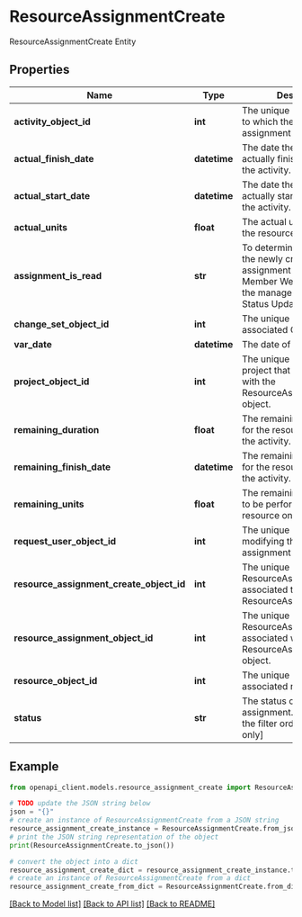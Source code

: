 # ResourceAssignmentCreate

ResourceAssignmentCreate Entity

## Properties

Name | Type | Description | Notes
------------ | ------------- | ------------- | -------------
**activity_object_id** | **int** | The unique ID of the activity to which the associated assignment is assigned. | 
**actual_finish_date** | **datetime** | The date the resource actually finished working on the activity. | [optional] 
**actual_start_date** | **datetime** | The date the resource actually started working on the activity. | [optional] 
**actual_units** | **float** | The actual units worked by the resource on this activity. | [optional] 
**assignment_is_read** | **str** | To determine whether or not the newly created assignment from P6 Team Member Web is viewed by the manager in the Control Status Update. | [optional] 
**change_set_object_id** | **int** | The unique ID of the associated Changeset. | [optional] 
**var_date** | **datetime** | The date of the transaction. | [optional] 
**project_object_id** | **int** | The unique identifier of the project that is associated with the ResourceAssignmentCreate object. | [optional] 
**remaining_duration** | **float** | The remaining finish date for the resource working on the activity. | [optional] 
**remaining_finish_date** | **datetime** | The remaining finish date for the resource working on the activity. | [optional] 
**remaining_units** | **float** | The remaining units of work to be performed by this resource on this activity. | [optional] 
**request_user_object_id** | **int** | The unique ID of the user modifying the task, assignment or step. | [optional] 
**resource_assignment_create_object_id** | **int** | The unique identifier of the ResourceAssignment that is associated to the ResourceAssignmentCreate. | [optional] 
**resource_assignment_object_id** | **int** | The unique identifier of the ResourceAssignment that is associated with ResourceAssignmentCreate object. | [optional] 
**resource_object_id** | **int** | The unique identifier of the associated resource. | 
**status** | **str** | The status of the resource assignment. [not sure about the filter orderable or read only] | [optional] 

## Example

```python
from openapi_client.models.resource_assignment_create import ResourceAssignmentCreate

# TODO update the JSON string below
json = "{}"
# create an instance of ResourceAssignmentCreate from a JSON string
resource_assignment_create_instance = ResourceAssignmentCreate.from_json(json)
# print the JSON string representation of the object
print(ResourceAssignmentCreate.to_json())

# convert the object into a dict
resource_assignment_create_dict = resource_assignment_create_instance.to_dict()
# create an instance of ResourceAssignmentCreate from a dict
resource_assignment_create_from_dict = ResourceAssignmentCreate.from_dict(resource_assignment_create_dict)
```
[[Back to Model list]](../README.md#documentation-for-models) [[Back to API list]](../README.md#documentation-for-api-endpoints) [[Back to README]](../README.md)


